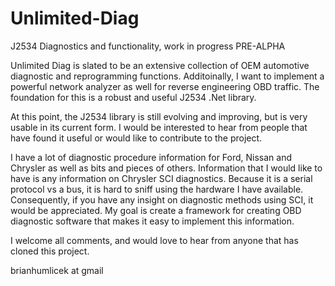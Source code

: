 # Unlimited-Diag
J2534 Diagnostics and functionality, work in progress PRE-ALPHA

Unlimited Diag is slated to be an extensive collection of OEM automotive diagnostic and reprogramming functions.  Additoinally, I want to implement a powerful network analyzer as well for reverse engineering OBD traffic.  The foundation for this is a robust and useful J2534 .Net library.

At this point, the J2534 library is still evolving and improving, but is very usable in its current form.  I would be interested to hear from people that have found it useful or would like to contribute to the project.

I have a lot of diagnostic procedure information for Ford, Nissan and Chrysler as well as bits and pieces of others.  Information that I would like to have is any information on Chrysler SCI diagnostics.  Because it is a serial protocol vs a bus, it is hard to sniff using the hardware I have available.  Consequently, if you have any insight on diagnostic methods using SCI, it would be appreciated.  My goal is create a framework for creating OBD diagnostic software that makes it easy to implement this information.

I welcome all comments, and would love to hear from anyone that has cloned this project.

brianhumlicek at gmail
